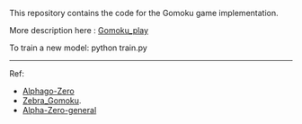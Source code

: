 This repository contains the code for the Gomoku game implementation.

More description here : [Gomoku_play](https://hz424.github.io/data/gomoku/)

To train a new model: python train.py

---

Ref:
* [Alphago-Zero](https://www.nature.com/articles/nature24270)
* [Zebra_Gomoku](https://github.com/stefangabos/Zebra_Gomoku).
* [Alpha-Zero-general](https://github.com/suragnair/alpha-zero-general)